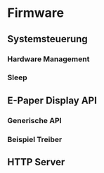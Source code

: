 # Firmware

## Systemsteuerung

### Hardware Management

### Sleep

## E-Paper Display API

### Generische API

### Beispiel Treiber

## HTTP Server